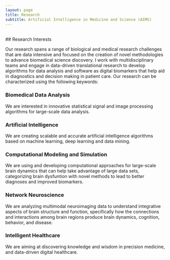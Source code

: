 ```yaml
---
layout: page
title: Research
subtitle: Artificial Intelligence in Medicine and Science (AIMS)
---
```

<br />
## Research Interests

Our research spans a range of biological and medical research challenges that are data intensive and focused on the creation of novel methodologies to advance biomedical science discovery. I work with multidisciplinary teams and engage in data-driven translational research to develop algorithms for data analysis and software as digital biomarkers that help aid in diagnostics and decision making in patient care. 
Our research can be characterized using the following keywords: 
### Biomedical Data Analysis 
We are interested in innovative statistical signal and image processing algorithms for large-scale data analysis. 
### Artificial Intelligence
We are creating scalable and accurate artificial intelligence algorithms based on machine learning, deep learning and data mining. 
### Computational Modeling and Simulation
We are using and developing computational approaches for large-scale brain dynamics that can help take advantage of large data sets, categorizing brain dysfuntion with novel methods to lead to better diagnoses and improved biomarkers.
### Network Neuroscience
We are analyzing multimodal neuroimaging data to understand integrative aspects of brain structure and function, specifically how the connections and interactions among brain regions produce brain dynamics, cognition, behavior, and disease.
### Intelligent Healthcare
We are aiming at discovering knowledge and wisdom in precision medicine, and data-driven digital healthcare.


